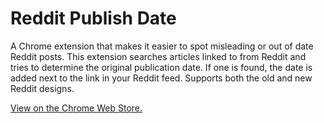 
# Reddit Publish Date

A Chrome extension that makes it easier to spot misleading or out of date Reddit posts. This extension searches articles linked to from Reddit and tries to determine the original publication date. If one is found, the date is added next to the link in your Reddit feed. Supports both the old and new Reddit designs.

[View on the Chrome Web Store.](https://chrome.google.com/webstore/detail/reddit-publish-date/cfkbacelanhcgpkjaocblkpacofnccip?hl=en-US)